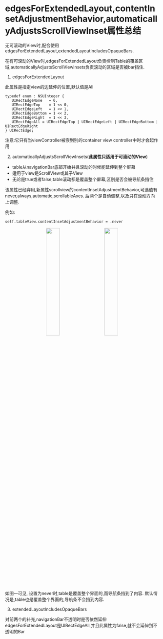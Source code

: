 # edgesForExtendedLayout,contentInsetAdjustmentBehavior,automaticallyAdjustsScrollViewInset属性总结

无可滚动的View时,配合使用edgesForExtendedLayout,extendedLayoutIncludesOpaqueBars.

在有可滚动的View时,edgesForExtendedLayout负责控制Table的覆盖区域,automaticallyAdjustsScrollViewInsets负责滚动的区域是否被bar挡住.

1. edgesForExtendedLayout

此属性是指定view的边延伸的位置,默认值是All
```
typedef enum : NSUInteger {
   UIRectEdgeNone   = 0,
   UIRectEdgeTop    = 1 << 0,
   UIRectEdgeLeft   = 1 << 1,
   UIRectEdgeBottom = 1 << 2,
   UIRectEdgeRight  = 1 << 3,
   UIRectEdgeAll = UIRectEdgeTop | UIRectEdgeLeft | UIRectEdgeBottom | UIRectEdgeRight 
} UIRectEdge;
```
注意:它只有当viewController被嵌到别的container view controller中时才会起作用

2. automaticallyAdjustsScrollViewInsets(**此属性只适用于可滚动的View**)

* table从navigationBar底部开始并且滚动的时候能延伸到整个屏幕
* 适用于view是ScrollView或其子View
* 无论是true或者false,table滚动都是覆盖整个屏幕,区别是否会被导航条挡住

该属性已经弃用,新属性scrollview的contentInsetAdjustmentBehavior,可选值有never,always,automatic,scrollableAxes.
后两个是自动调整,以及只在滚动方向上调整.

例如:

```
self.tableView.contentInsetAdjustmentBehavior = .never
```
<center class="half">
<img src="image/screen_shot/edge2.jpg" width="30%">
 &emsp; &emsp;      
<img src="image/screen_shot/edge1.jpg" width="30%">
</center>

如图一可见,
设置为never时,table是覆盖整个界面的,而导航条挡到了内容.
默认情况是,table也是覆盖整个界面的,导航条不会挡到内容.

3. extendedLayoutIncludesOpaqueBars

对前两个的补充,navigationBar不透明时是否依然延伸
edgesForExtendedLayout是UIRectEdgeAll,并且此属性为false,就不会延伸到不透明的Bar